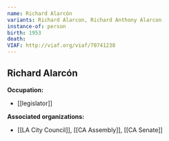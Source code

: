 ```yaml
---
name: Richard Alarcón
variants: Richard Alarcon, Richard Anthony Alarcon
instance-of: person
birth: 1953
death: 
VIAF: http://viaf.org/viaf/70741238
---
```

## Richard Alarcón

**Occupation:** 
- [[legislator]]

**Associated organizations:** 
- [[LA City Council]], [[CA Assembly]], [[CA Senate]]